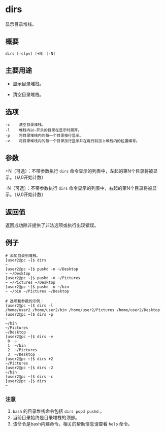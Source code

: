 #  dirs

显示目录堆栈。

##  概要

    
    
    dirs [-clpv] [+N] [-N]
    

##  主要用途

  * 显示目录堆栈。 

  * 清空目录堆栈。 

##  选项

    
    
    -c    清空目录堆栈。
    -l    堆栈内以~开头的目录在显示时展开。
    -p    将目录堆栈内的每一个目录按行显示。
    -v    将目录堆栈内的每一个目录按行显示并在每行前加上堆栈内的位置编号。
    

##  参数

+N（可选）：不带参数执行 ` dirs ` 命令显示的列表中，左起的第N个目录将被显示。（从0开始计数）

-N（可选）：不带参数执行 ` dirs ` 命令显示的列表中，右起的第N个目录将被显示。（从0开始计数） 

##  返回值

返回成功除非提供了非法选项或执行出现错误。

##  例子

    
    
    # 添加目录到堆栈。
    [user2@pc ~]$ dirs
    ~
    [user2@pc ~]$ pushd -n ~/Desktop
    ~ ~/Desktop
    [user2@pc ~]$ pushd -n ~/Pictures
    ~ ~/Pictures ~/Desktop
    [user2@pc ~]$ pushd -n ~/bin
    ~ ~/bin ~/Pictures ~/Desktop
    
    # 选项和参数的示例：
    [user2@pc ~]$ dirs -l
    /home/user2 /home/user2/bin /home/user2/Pictures /home/user2/Desktop
    [user2@pc ~]$ dirs -p
    ~
    ~/bin
    ~/Pictures
    ~/Desktop
    [user2@pc ~]$ dirs -v
     0  ~
     1  ~/bin
     2  ~/Pictures
     3  ~/Desktop
    [user2@pc ~]$ dirs +2
    ~/Pictures
    [user2@pc ~]$ dirs -2
    ~/bin
    [user2@pc ~]$ dirs -c
    [user2@pc ~]$ dirs
    ~
    

###  注意

  1. ` bash ` 的目录堆栈命令包括 ` dirs popd pushd ` 。 
  2. 当前目录始终是目录堆栈的顶部。 
  3. 该命令是bash内建命令，相关的帮助信息请查看 ` help ` 命令。 


